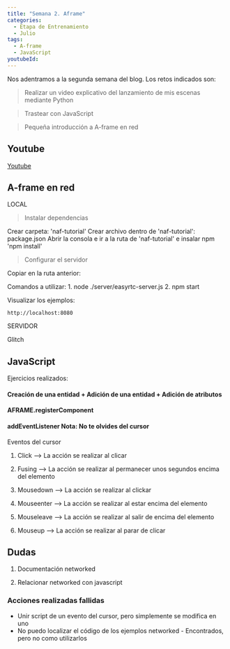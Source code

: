 ```yaml
---
title: "Semana 2. Aframe"
categories:
  - Etapa de Entrenamiento
  - Julio
tags:
  - A-frame
  - JavaScript 
youtubeId: 
---
```


Nos adentramos a la segunda semana del blog. Los retos indicados son:

> Realizar un video explicativo del lanzamiento de mis escenas mediante Python

> Trastear con JavaScript

> Pequeña introducción a A-frame en red

## **Youtube**

[Youtube](https://youtu.be/psey2jTcpXg)


## **A-frame en red**

LOCAL

> Instalar dependencias

  Crear carpeta: 'naf-tutorial'
  Crear archivo dentro de 'naf-tutorial': package.json 
      <script>
        {
          "name": "naf-tutorial",
          "version": "1.0.0",
          "description": "My first multi-user virtual reality",
          "scripts": {
            "start": "node ./server/easyrtc-server.js"
          },
          "author": "YOUR_NAME",
          "dependencies": {
            "networked-aframe": "^0.10.0"
          }
        }
      </script>
  Abrir la consola e ir a la ruta de 'naf-tutorial' e insalar npm 'npm install'
  
> Configurar el servidor

  Copiar en la ruta anterior:
  <script>
    // Windows
    robocopy .\node_modules\networked-aframe\server\ .\server\ /e
    robocopy .\node_modules\networked-aframe\examples\ .\examples\ /e
    robocopy .\node_modules\networked-aframe\dist\ .\examples\dist\ /e
  </script>

  Comandos a utilizar:
    1. node ./server/easyrtc-server.js
    2. npm start

  Visualizar los ejemplos:

    http://localhost:8080

SERVIDOR

Glitch


## **JavaScript** 

Ejercicios realizados:

#### Creación de una entidad + Adición de una entidad + Adición de atributos 

#### AFRAME.registerComponent

#### addEventListener              Nota: No te olvides del cursor

   Eventos del cursor 

   1. Click --> La acción se realizar al clicar

   2. Fusing --> La acción se realizar al permanecer unos segundos encima del elemento

   3. Mousedown --> La acción se realizar al clickar

   4. Mouseenter --> La acción se realizar al estar encima del elemento

   5. Mouseleave --> La acción se realizar al salir de encima del elemento

   6. Mouseup --> La acción se realizar al parar de clicar


## **Dudas**

1. Documentación networked 

2. Relacionar networked con javascript

  ### Acciones realizadas fallidas
  * Unir script de un evento del cursor, pero simplemente se modifica en uno
  * No puedo localizar el código de los ejemplos networked - Encontrados, pero no como utilizarlos













